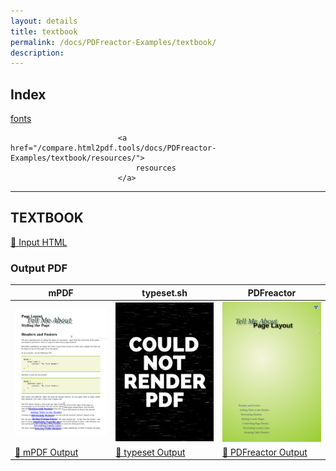 ```yaml
---
layout: details
title: textbook
permalink: /docs/PDFreactor-Examples/textbook/
description: 
---
```


## Index
<div class="boxes">
                            <a href="/compare.html2pdf.tools/docs/PDFreactor-Examples/textbook/fonts/">
                                fonts
                            </a>

                            <a href="/compare.html2pdf.tools/docs/PDFreactor-Examples/textbook/resources/">
                                resources
                            </a>
</div>

<hr />

## TEXTBOOK

[📄 Input HTML](/html/PDFreactor%20Examples/textbook/textbook.html)

### Output PDF

| mPDF | typeset.sh | PDFreactor |
|---------|---------|---------|
| ![mPDF Preview](mpdf__html_PDFreactor_Examples_textbook_textbook.html.png) | ![typeset Preview](typeset__html_PDFreactor_Examples_textbook_textbook.html.png) | ![PDFreactor Preview](pdfreactor__html_PDFreactor_Examples_textbook_textbook.html.png) |
| [📕 mPDF Output](mpdf__html_PDFreactor_Examples_textbook_textbook.html.pdf) | [📕 typeset Output](typeset__html_PDFreactor_Examples_textbook_textbook.html.pdf) | [📕 PDFreactor Output](pdfreactor__html_PDFreactor_Examples_textbook_textbook.html.pdf) |


